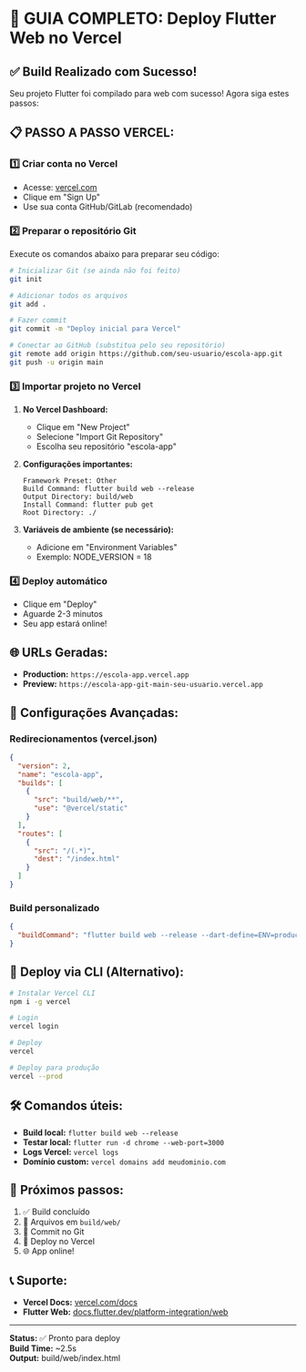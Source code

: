 # 🚀 GUIA COMPLETO: Deploy Flutter Web no Vercel

## ✅ Build Realizado com Sucesso!

Seu projeto Flutter foi compilado para web com sucesso! Agora siga estes passos:

## 📋 **PASSO A PASSO VERCEL:**

### 1️⃣ **Criar conta no Vercel**
- Acesse: [vercel.com](https://vercel.com)
- Clique em "Sign Up" 
- Use sua conta GitHub/GitLab (recomendado)

### 2️⃣ **Preparar o repositório Git**
Execute os comandos abaixo para preparar seu código:

```bash
# Inicializar Git (se ainda não foi feito)
git init

# Adicionar todos os arquivos
git add .

# Fazer commit
git commit -m "Deploy inicial para Vercel"

# Conectar ao GitHub (substitua pelo seu repositório)
git remote add origin https://github.com/seu-usuario/escola-app.git
git push -u origin main
```

### 3️⃣ **Importar projeto no Vercel**
1. **No Vercel Dashboard:**
   - Clique em "New Project"
   - Selecione "Import Git Repository"
   - Escolha seu repositório "escola-app"

2. **Configurações importantes:**
   ```
   Framework Preset: Other
   Build Command: flutter build web --release
   Output Directory: build/web
   Install Command: flutter pub get
   Root Directory: ./
   ```

3. **Variáveis de ambiente (se necessário):**
   - Adicione em "Environment Variables"
   - Exemplo: NODE_VERSION = 18

### 4️⃣ **Deploy automático**
- Clique em "Deploy"
- Aguarde 2-3 minutos
- Seu app estará online!

## 🌐 **URLs Geradas:**
- **Production:** `https://escola-app.vercel.app`
- **Preview:** `https://escola-app-git-main-seu-usuario.vercel.app`

## 🔧 **Configurações Avançadas:**

### Redirecionamentos (vercel.json)
```json
{
  "version": 2,
  "name": "escola-app",
  "builds": [
    {
      "src": "build/web/**",
      "use": "@vercel/static"
    }
  ],
  "routes": [
    {
      "src": "/(.*)",
      "dest": "/index.html"
    }
  ]
}
```

### Build personalizado
```json
{
  "buildCommand": "flutter build web --release --dart-define=ENV=production"
}
```

## 📱 **Deploy via CLI (Alternativo):**
```bash
# Instalar Vercel CLI
npm i -g vercel

# Login
vercel login

# Deploy
vercel

# Deploy para produção
vercel --prod
```

## 🛠️ **Comandos úteis:**
- **Build local:** `flutter build web --release`
- **Testar local:** `flutter run -d chrome --web-port=3000`
- **Logs Vercel:** `vercel logs`
- **Domínio custom:** `vercel domains add meudominio.com`

## 🎯 **Próximos passos:**
1. ✅ Build concluído
2. 📁 Arquivos em `build/web/`
3. 🔄 Commit no Git
4. 🚀 Deploy no Vercel
5. 🌐 App online!

## 📞 **Suporte:**
- **Vercel Docs:** [vercel.com/docs](https://vercel.com/docs)
- **Flutter Web:** [docs.flutter.dev/platform-integration/web](https://docs.flutter.dev/platform-integration/web)

---
**Status:** ✅ Pronto para deploy  
**Build Time:** ~2.5s  
**Output:** build/web/index.html
